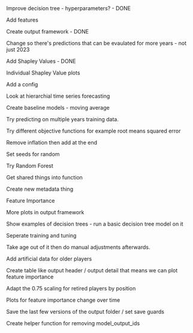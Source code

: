 ## 

Improve decision tree - hyperparameters? - DONE

Add features

Create output framework - DONE

Change so there's predictions that can be evaulated for more years - not just 2023

Add Shapley Values - DONE

Individual Shapley Value plots

Add a config

Look at hierarchial time series forecasting 

Create baseline models - moving average

Try predicting on multiple years training data.

Try different objective functions for example root means squared error

Remove inflation then add at the end 

Set seeds for random

Try Random Forest

Get shared things into function

Create new metadata thing

Feature Importance

More plots in output framework

Show examples of decision trees - run a basic decision tree model on it 

Seperate training and tuning

Take age out of it then do manual adjustments afterwards. 

Add artificial data for older players

Create table like output header / output detail that means we can plot feature importance

Adapt the 0.75 scaling for retired players by position

Plots for feature importance change over time

Save the last few versions of the output folder / set save guards 

Create helper function for removing model_output_ids 